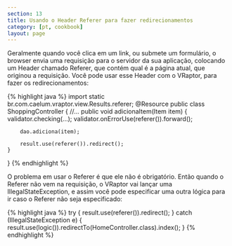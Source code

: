 ```yaml
---
section: 13
title: Usando o Header Referer para fazer redirecionamentos
category: [pt, cookbook]
layout: page
---
```


Geralmente quando você clica em um link, ou submete um formulário, o browser envia uma requisição para o servidor da sua aplicação, colocando um Header chamado Referer, que contém qual é a página atual, que originou a requisição.
Você pode usar esse Header com o VRaptor, para fazer os redirecionamentos:

{% highlight java %}
import static br.com.caelum.vraptor.view.Results.referer;
@Resource
public class ShoppingController {
    //...
    public void adicionaItem(Item item) {
        validator.checking(...);
        validator.onErrorUse(referer()).forward();
        
        dao.adiciona(item);
        
        result.use(referer()).redirect();
    }
}
{% endhighlight %}

O problema em usar o Referer é que ele não é obrigatório. Então quando o Referer não vem na requisição, o VRaptor vai lançar uma IllegalStateException, e assim você pode especificar uma outra lógica para ir caso o Referer não seja especificado:

{% highlight java %}
try {
    result.use(referer()).redirect();
} catch (IllegalStateException e) {
    result.use(logic()).redirectTo(HomeController.class).index();
}
{% endhighlight %}
